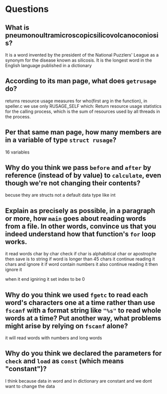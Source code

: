 # Questions

## What is pneumonoultramicroscopicsilicovolcanoconiosis?

It is a word invented by the president of the National Puzzlers' League as a synonym for the disease known as silicosis.
It is the longest word in the English language published in a dictionary

## According to its man page, what does `getrusage` do?

returns resource usage measures for who(first arg in the function), in speller.c we use only RUSAGE_SELF which:
Return resource usage statistics for the calling process, which is the sum of resources used by all threads in the process.

## Per that same man page, how many members are in a variable of type `struct rusage`?

16 variables

## Why do you think we pass `before` and `after` by reference (instead of by value) to `calculate`, even though we're not changing their contents?

becuse they are structs not a default data type like int

## Explain as precisely as possible, in a paragraph or more, how `main` goes about reading words from a file. In other words, convince us that you indeed understand how that function's `for` loop works.

it read words char by char check if char is alphabitical char or apostrophe then save is to  string
if word is longer than 45 chars it continue reading it chars and ignore it
if word contain numbers it also continue reading it then ignore it

when it end igniring it set index to be 0

## Why do you think we used `fgetc` to read each word's characters one at a time rather than use `fscanf` with a format string like `"%s"` to read whole words at a time? Put another way, what problems might arise by relying on `fscanf` alone?

it will read words with numbers and long words

## Why do you think we declared the parameters for `check` and `load` as `const` (which means "constant")?

I think because data in word and in dictionary are constant and we dont want to change the data
